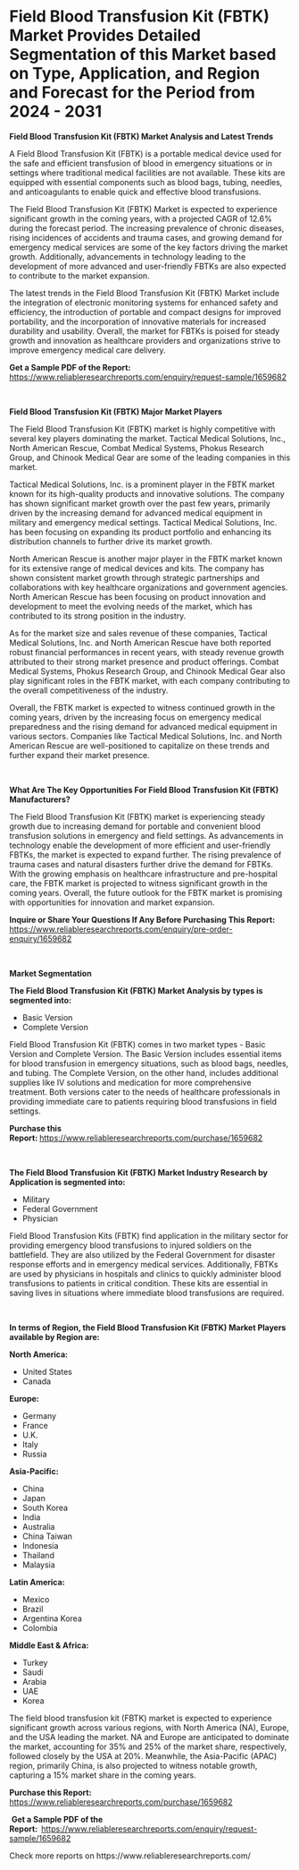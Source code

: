 <p><h1>Field Blood Transfusion Kit (FBTK) Market Provides Detailed Segmentation of this Market based on Type, Application, and Region and Forecast for the Period from 2024 - 2031</h1></p><p><strong>Field Blood Transfusion Kit (FBTK) Market Analysis and Latest Trends</strong></p>
<p><p>A Field Blood Transfusion Kit (FBTK) is a portable medical device used for the safe and efficient transfusion of blood in emergency situations or in settings where traditional medical facilities are not available. These kits are equipped with essential components such as blood bags, tubing, needles, and anticoagulants to enable quick and effective blood transfusions.</p><p>The Field Blood Transfusion Kit (FBTK) Market is expected to experience significant growth in the coming years, with a projected CAGR of 12.6% during the forecast period. The increasing prevalence of chronic diseases, rising incidences of accidents and trauma cases, and growing demand for emergency medical services are some of the key factors driving the market growth. Additionally, advancements in technology leading to the development of more advanced and user-friendly FBTKs are also expected to contribute to the market expansion.</p><p>The latest trends in the Field Blood Transfusion Kit (FBTK) Market include the integration of electronic monitoring systems for enhanced safety and efficiency, the introduction of portable and compact designs for improved portability, and the incorporation of innovative materials for increased durability and usability. Overall, the market for FBTKs is poised for steady growth and innovation as healthcare providers and organizations strive to improve emergency medical care delivery.</p></p>
<p><strong>Get a Sample PDF of the Report:&nbsp;</strong> <a href="https://www.reliableresearchreports.com/enquiry/request-sample/1659682">https://www.reliableresearchreports.com/enquiry/request-sample/1659682</a></p>
<p>&nbsp;</p>
<p><strong>Field Blood Transfusion Kit (FBTK) Major Market Players</strong></p>
<p><p>The Field Blood Transfusion Kit (FBTK) market is highly competitive with several key players dominating the market. Tactical Medical Solutions, Inc., North American Rescue, Combat Medical Systems, Phokus Research Group, and Chinook Medical Gear are some of the leading companies in this market.</p><p>Tactical Medical Solutions, Inc. is a prominent player in the FBTK market known for its high-quality products and innovative solutions. The company has shown significant market growth over the past few years, primarily driven by the increasing demand for advanced medical equipment in military and emergency medical settings. Tactical Medical Solutions, Inc. has been focusing on expanding its product portfolio and enhancing its distribution channels to further drive its market growth.</p><p>North American Rescue is another major player in the FBTK market known for its extensive range of medical devices and kits. The company has shown consistent market growth through strategic partnerships and collaborations with key healthcare organizations and government agencies. North American Rescue has been focusing on product innovation and development to meet the evolving needs of the market, which has contributed to its strong position in the industry.</p><p>As for the market size and sales revenue of these companies, Tactical Medical Solutions, Inc. and North American Rescue have both reported robust financial performances in recent years, with steady revenue growth attributed to their strong market presence and product offerings. Combat Medical Systems, Phokus Research Group, and Chinook Medical Gear also play significant roles in the FBTK market, with each company contributing to the overall competitiveness of the industry.</p><p>Overall, the FBTK market is expected to witness continued growth in the coming years, driven by the increasing focus on emergency medical preparedness and the rising demand for advanced medical equipment in various sectors. Companies like Tactical Medical Solutions, Inc. and North American Rescue are well-positioned to capitalize on these trends and further expand their market presence.</p></p>
<p>&nbsp;</p>
<p><strong>What Are The Key Opportunities For Field Blood Transfusion Kit (FBTK) Manufacturers?</strong></p>
<p><p>The Field Blood Transfusion Kit (FBTK) market is experiencing steady growth due to increasing demand for portable and convenient blood transfusion solutions in emergency and field settings. As advancements in technology enable the development of more efficient and user-friendly FBTKs, the market is expected to expand further. The rising prevalence of trauma cases and natural disasters further drive the demand for FBTKs. With the growing emphasis on healthcare infrastructure and pre-hospital care, the FBTK market is projected to witness significant growth in the coming years. Overall, the future outlook for the FBTK market is promising with opportunities for innovation and market expansion.</p></p>
<p><strong>Inquire or Share Your Questions If Any Before Purchasing This Report:</strong> <a href="https://www.reliableresearchreports.com/enquiry/pre-order-enquiry/1659682">https://www.reliableresearchreports.com/enquiry/pre-order-enquiry/1659682</a></p>
<p>&nbsp;</p>
<p><strong>Market Segmentation</strong></p>
<p><strong>The Field Blood Transfusion Kit (FBTK) Market Analysis by types is segmented into:</strong></p>
<p><ul><li>Basic Version</li><li>Complete Version</li></ul></p>
<p><p>Field Blood Transfusion Kit (FBTK) comes in two market types - Basic Version and Complete Version. The Basic Version includes essential items for blood transfusion in emergency situations, such as blood bags, needles, and tubing. The Complete Version, on the other hand, includes additional supplies like IV solutions and medication for more comprehensive treatment. Both versions cater to the needs of healthcare professionals in providing immediate care to patients requiring blood transfusions in field settings.</p></p>
<p><strong>Purchase this Report:&nbsp;</strong><a href="https://www.reliableresearchreports.com/purchase/1659682">https://www.reliableresearchreports.com/purchase/1659682</a></p>
<p>&nbsp;</p>
<p><strong>The Field Blood Transfusion Kit (FBTK) Market Industry Research by Application is segmented into:</strong></p>
<p><ul><li>Military</li><li>Federal Government</li><li>Physician</li></ul></p>
<p><p>Field Blood Transfusion Kits (FBTK) find application in the military sector for providing emergency blood transfusions to injured soldiers on the battlefield. They are also utilized by the Federal Government for disaster response efforts and in emergency medical services. Additionally, FBTKs are used by physicians in hospitals and clinics to quickly administer blood transfusions to patients in critical condition. These kits are essential in saving lives in situations where immediate blood transfusions are required.</p></p>
<p>&nbsp;</p>
<p><strong>In terms of Region, the Field Blood Transfusion Kit (FBTK) Market Players available by Region are:</strong></p>
<p>
    <p> <strong> North America: </strong>
        <ul>
            <li>United States</li>
            <li>Canada</li>
        </ul>
        </p> 
    <p> <strong> Europe: </strong>
        <ul>
            <li>Germany</li>
            <li>France</li>
            <li>U.K.</li>
            <li>Italy</li>
            <li>Russia</li>
        </ul>
        </p> 
    <p> <strong> Asia-Pacific: </strong>
        <ul>
            <li>China</li>
            <li>Japan</li>
            <li>South Korea</li>
            <li>India</li>
            <li>Australia</li>
            <li>China Taiwan</li>
            <li>Indonesia</li>
            <li>Thailand</li>
            <li>Malaysia</li>
        </ul>
        </p> 
    <p> <strong> Latin America: </strong>
        <ul>
            <li>Mexico</li>
            <li>Brazil</li>
            <li>Argentina Korea</li>
            <li>Colombia</li>
        </ul>
        </p> 
    <p> <strong> Middle East & Africa: </strong>
        <ul>
            <li>Turkey</li>
            <li>Saudi</li>
            <li>Arabia</li>
            <li>UAE</li>
            <li>Korea</li>
        </ul>
    </p>
    </p>
<p><p>The field blood transfusion kit (FBTK) market is expected to experience significant growth across various regions, with North America (NA), Europe, and the USA leading the market. NA and Europe are anticipated to dominate the market, accounting for 35% and 25% of the market share, respectively, followed closely by the USA at 20%. Meanwhile, the Asia-Pacific (APAC) region, primarily China, is also projected to witness notable growth, capturing a 15% market share in the coming years.</p></p>
<p><strong>Purchase this Report: </strong><a href="https://www.reliableresearchreports.com/purchase/1659682">https://www.reliableresearchreports.com/purchase/1659682</a></p>
<p>&nbsp;<strong>Get a Sample PDF of the Report:&nbsp;&nbsp;</strong><a href="https://www.reliableresearchreports.com/enquiry/request-sample/1659682">https://www.reliableresearchreports.com/enquiry/request-sample/1659682</a></p>
<p><strong></strong></p>
<p>Check more reports on https://www.reliableresearchreports.com/</p>